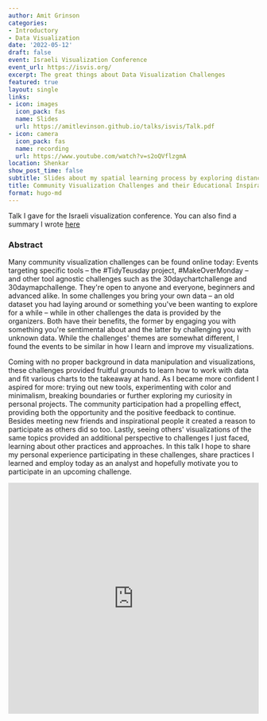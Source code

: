 ```yaml
---
author: Amit Grinson
categories:
- Introductory
- Data Visualization
date: '2022-05-12'
draft: false
event: Israeli Visualization Conference
event_url: https://isvis.org/
excerpt: The great things about Data Visualization Challenges
featured: true
layout: single
links:
- icon: images
  icon_pack: fas
  name: Slides
  url: https://amitlevinson.github.io/talks/isvis/Talk.pdf
- icon: camera
  icon_pack: fas
  name: recording
  url: https://www.youtube.com/watch?v=s2oQVflzgmA
location: Shenkar
show_post_time: false
subtitle: Slides about my spatial learning process by exploring distances to Golda Ice-Cream locations in Israel.
title: Community Visualization Challenges and their Educational Inspiration
format: hugo-md
---
```



Talk I gave for the Israeli visualization conference. You can also find a summary I wrote [here](https://amitlevinson.com/blog/isvis-talk-post/)

### Abstract

Many community visualization challenges can be found online today: Events targeting specific tools – the #TidyTeusday project, #MakeOverMonday – and other tool agnostic challenges such as the 30daychartchallenge and 30daymapchallenge. They're open to anyone and everyone, beginners and advanced alike. In some challenges you bring your own data – an old dataset you had laying around or something you've been wanting to explore for a while – while in other challenges the data is provided by the organizers. Both have their benefits, the former by engaging you with something you're sentimental about and the latter by challenging you with unknown data. While the challenges' themes are somewhat different, I found the events to be similar in how I learn and improve my visualizations.

Coming with no proper background in data manipulation and visualizations, these challenges provided fruitful grounds to learn how to work with data and fit various charts to the takeaway at hand. As I became more confident I aspired for more: trying out new tools, experimenting with color and minimalism, breaking boundaries or further exploring my curiosity in personal projects. The community participation had a propelling effect, providing both the opportunity and the positive feedback to continue. Besides meeting new friends and inspirational people it created a reason to participate as others did so too. Lastly, seeing others' visualizations of the same topics provided an additional perspective to challenges I just faced, learning about other practices and approaches. In this talk I hope to share my personal experience participating in these challenges, share practices I learned and employ today as an analyst and hopefully motivate you to participate in an upcoming challenge.


<iframe src="https://amitlevinson.github.io/talks/isvis/Talk.pdf" width = '100%' height='465px' frameborder="0"></iframe>




